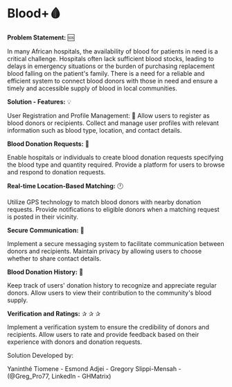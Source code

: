 # Blood+🩸 

**Problem Statement:** 🆘

In many African hospitals, the availability of blood for patients in need is a critical challenge. Hospitals often lack sufficient blood stocks, leading to delays in emergency situations or the burden of purchasing replacement blood falling on the patient's family. There is a need for a reliable and efficient system to connect blood donors with those in need and ensure a timely and accessible supply of blood in local communities.

**Solution - Features:** 💡

User Registration and Profile Management: 👤
Allow users to register as blood donors or recipients.
Collect and manage user profiles with relevant information such as blood type, location, and contact details.

**Blood Donation Requests:** 🤲

Enable hospitals or individuals to create blood donation requests specifying the blood type and quantity required.
Provide a platform for users to browse and respond to donation requests.

**Real-time Location-Based Matching:** 🕛

Utilize GPS technology to match blood donors with nearby donation requests.
Provide notifications to eligible donors when a matching request is posted in their vicinity.

**Secure Communication:** 🔐

Implement a secure messaging system to facilitate communication between donors and recipients.
Maintain privacy by allowing users to choose whether to share contact details.

**Blood Donation History:** 📜

Keep track of users' donation history to recognize and appreciate regular donors.
Allow users to view their contribution to the community's blood supply.

**Verification and Ratings:** ✰ ✰ ✰

Implement a verification system to ensure the credibility of donors and recipients.
Allow users to rate and provide feedback based on their experience with donors and donation requests.

Solution Developed by:

Yaninthé Tiomene - 
Esmond Adjei - 
Gregory Slippi-Mensah - (@Greg_Pro77, LinkedIn - GHMatrix)
